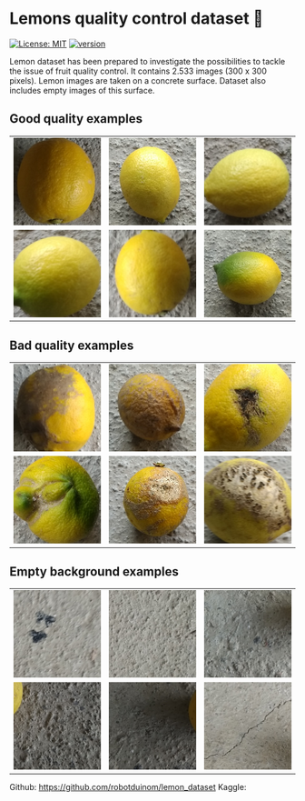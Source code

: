 # Lemons quality control dataset :lemon:
[![License: MIT](https://img.shields.io/badge/License-MIT-yellow.svg)](https://opensource.org/licenses/MIT)
[![version](https://img.shields.io/badge/version-1.0.0-yellow.svg)](https://semver.org)

Lemon dataset has been prepared to investigate the possibilities to tackle the issue of fruit quality control. It contains 2.533 images (300 x 300 pixels). Lemon images are taken on a concrete surface. Dataset also includes empty images of this surface.

## Good quality examples
| | | |
| ------------- | ------------- | ------------- |
| ![](docs/examples/good_quality/good_quality_76.jpg) | ![](docs/examples/good_quality/good_quality_214.jpg) | ![](docs/examples/good_quality/good_quality_437.jpg) |
| ![](docs/examples/good_quality/good_quality_457.jpg) | ![](docs/examples/good_quality/good_quality_585.jpg) | ![](docs/examples/good_quality/good_quality_967.jpg) |

## Bad quality examples
| | | |
| ------------- | ------------- | ------------- |
| ![](docs/examples/bad_quality/bad_quality_8.jpg) | ![](docs/examples/bad_quality/bad_quality_945.jpg) | ![](docs/examples/bad_quality/bad_quality_375.jpg) |
| ![](docs/examples/bad_quality/bad_quality_487.jpg) | ![](docs/examples/bad_quality/bad_quality_712.jpg) | ![](docs/examples/bad_quality/bad_quality_866.jpg) |         

## Empty background examples
| | | |
| ------------- | ------------- | ------------- |
| ![](docs/examples/empty_background/empty_background_2.jpg) | ![](docs/examples/empty_background/empty_background_37.jpg) | ![](docs/examples/empty_background/empty_background_329.jpg) |
| ![](docs/examples/empty_background/empty_background_383.jpg) | ![](docs/examples/empty_background/empty_background_385.jpg) | ![](docs/examples/empty_background/empty_background_425.jpg) |


Github: https://github.com/robotduinom/lemon_dataset 
Kaggle:                       


